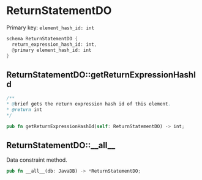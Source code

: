 # ReturnStatementDO

Primary key: `element_hash_id: int`

```rust
schema ReturnStatementDO {
  return_expression_hash_id: int,
  @primary element_hash_id: int
}
```
## ReturnStatementDO::getReturnExpressionHashId

```java
/**
* @brief gets the return expression hash id of this element.
* @return int
*/
```
```rust
pub fn getReturnExpressionHashId(self: ReturnStatementDO) -> int;
```
## ReturnStatementDO::\_\_all\_\_

Data constraint method.

```rust
pub fn __all__(db: JavaDB) -> *ReturnStatementDO;
```
